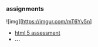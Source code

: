 ### assignments
![img][https://imgur.com/mT6Yv5n]
* [html 5 assessment](https://ercarle.github.io/ifsc-1310/assignments/html5assessment.html)
* **...**
